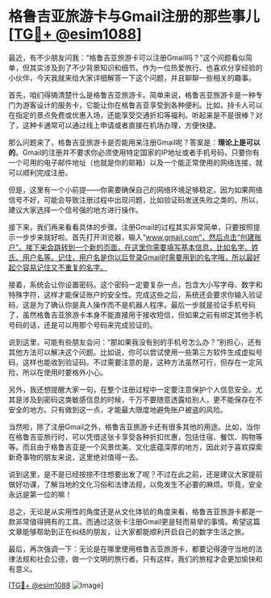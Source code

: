 # 格鲁吉亚旅游卡与Gmail注册的那些事儿 [[TG💪+ @esim1088](https://t.me/s/esim1088)]

最近，有不少朋友问我：“格鲁吉亚旅游卡可以注册Gmail吗？”这个问题看似简单，但其实涉及到了不少背景知识和细节。作为一位热爱旅行、也喜欢分享经验的小伙伴，今天我就来给大家详细解答一下这个问题，并且聊聊一些相关的趣事。

首先，咱们得搞清楚什么是格鲁吉亚旅游卡。简单来说，格鲁吉亚旅游卡是一种专门为游客设计的服务卡，它能让你在格鲁吉亚享受到各种便利。比如，持卡人可以在指定的景点免费或优惠入场，还能享受交通折扣等福利。听起来是不是很棒？对了，这种卡通常可以通过线上申请或者直接在机场办理，方便快捷。

那么问题来了，格鲁吉亚旅游卡是否能用来注册Gmail呢？答案是：**理论上是可以的**。Gmail的注册并不要求你必须使用特定国家的IP地址或者手机号码，只要你有一个可用的电子邮件地址（也就是你的邮箱）以及一个能正常使用的网络连接，就可以顺利完成注册。

但是，这里有一个小前提——你需要确保自己的网络环境足够稳定。因为如果网络信号不好，可能会导致注册过程中出现问题，比如验证码发送失败之类的。所以，建议大家选择一个信号强的地方进行操作。

接下来，我们再来看看具体的步骤。注册Gmail的过程其实非常简单，只要按照提示一步步来就好啦。首先打开浏览器，输入“www.gmail.com”，然后点击“创建账户”。接下来会跳转到一个新的页面，在这里你需要填写基本信息，比如名字、姓氏、用户名等。记住，用户名是你以后登录Gmail时需要用到的名字哦，所以最好起个容易记住又不重复的名字。

接着，系统会让你设置密码。这个密码一定要复杂一点，包含大小写字母、数字和特殊字符，这样才能保证账户的安全性。完成这些之后，系统还会要求你输入验证码，这是为了确认你是真人操作而不是机器人程序。最后一步就是验证手机号码了，虽然格鲁吉亚旅游卡本身不能直接用于接收短信，但如果之前有绑定其他手机号码的话，还是可以用那个号码来完成验证的。

说到这里，可能有些朋友会问：“那如果我没有别的手机号怎么办？”别担心，还有其他方法可以解决这个问题。比如说，你可以尝试使用一些第三方软件生成虚拟号码，这样也能收到验证码。不过需要注意的是，这种方法虽然可行，但存在一定风险，所以在使用时要格外小心。

另外，我还想提醒大家一句，在整个注册过程中一定要注意保护个人信息安全。尤其是涉及到密码这类敏感信息的时候，千万不要随意透露给别人，更不能保存在不安全的地方。只有做到这一点，才能最大限度地避免账户被盗的风险。

当然啦，除了注册Gmail之外，格鲁吉亚旅游卡还有很多其他的用途。比如，当你在格鲁吉亚旅行时，可以凭借这张卡享受各种折扣优惠，包括住宿、餐饮、购物等等。而且由于格鲁吉亚是一个风景优美、文化底蕴深厚的地方，因此对于喜欢探索新奇事物的朋友来说，这里绝对值得一去。

说到这里，是不是已经按捺不住想要出发了呢？不过在此之前，还是建议大家提前做好功课，了解当地的文化习俗和法律法规，以免发生不必要的麻烦。毕竟，安全永远是第一位的嘛！

总之，无论是从实用性的角度还是从文化体验的角度来看，格鲁吉亚旅游卡都是一款非常值得拥有的工具。而通过这张卡注册Gmail更是轻而易举的事情。希望这篇文章能够帮助到正在纠结的朋友，让大家都能顺利开启自己的数字生活之旅。

最后，再次强调一下：无论是在哪里使用格鲁吉亚旅游卡，都要记得遵守当地的法律法规和社会公德，做一个文明的旅行者。只有这样，我们的旅程才会更加愉快和有意义。

[[TG💪+ @esim1088](https://t.me/s/esim1088) ![Image](https://i.postimg.cc/4NQfJmqS/Snipaste-2025-05-13-00-14-12.png)]